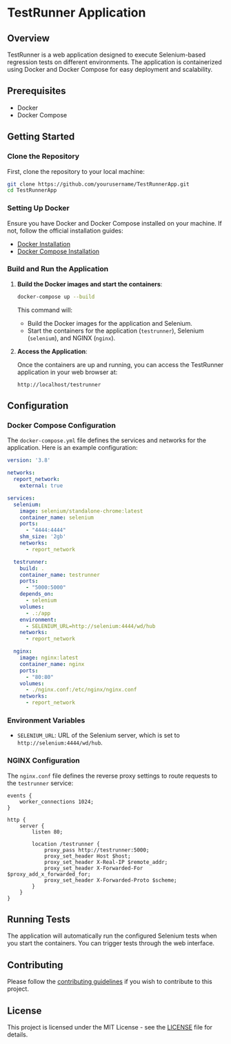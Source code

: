 
# TestRunner Application

## Overview

TestRunner is a web application designed to execute Selenium-based regression tests on different environments. The application is containerized using Docker and Docker Compose for easy deployment and scalability.

## Prerequisites

- Docker
- Docker Compose

## Getting Started

### Clone the Repository

First, clone the repository to your local machine:

```bash
git clone https://github.com/yourusername/TestRunnerApp.git
cd TestRunnerApp
```

### Setting Up Docker

Ensure you have Docker and Docker Compose installed on your machine. If not, follow the official installation guides:

- [Docker Installation](https://docs.docker.com/get-docker/)
- [Docker Compose Installation](https://docs.docker.com/compose/install/)

### Build and Run the Application

1. **Build the Docker images and start the containers**:

    ```bash
    docker-compose up --build
    ```

    This command will:
    - Build the Docker images for the application and Selenium.
    - Start the containers for the application (`testrunner`), Selenium (`selenium`), and NGINX (`nginx`).

2. **Access the Application**:

    Once the containers are up and running, you can access the TestRunner application in your web browser at:

    ```plaintext
    http://localhost/testrunner
    ```

## Configuration

### Docker Compose Configuration

The `docker-compose.yml` file defines the services and networks for the application. Here is an example configuration:

```yaml
version: '3.8'

networks:
  report_network:
    external: true

services:
  selenium:
    image: selenium/standalone-chrome:latest
    container_name: selenium
    ports:
      - "4444:4444"
    shm_size: '2gb'
    networks:
      - report_network

  testrunner:
    build: .
    container_name: testrunner
    ports:
      - "5000:5000"
    depends_on:
      - selenium
    volumes:
      - .:/app
    environment:
      - SELENIUM_URL=http://selenium:4444/wd/hub
    networks:
      - report_network

  nginx:
    image: nginx:latest
    container_name: nginx
    ports:
      - "80:80"
    volumes:
      - ./nginx.conf:/etc/nginx/nginx.conf
    networks:
      - report_network
```

### Environment Variables

- `SELENIUM_URL`: URL of the Selenium server, which is set to `http://selenium:4444/wd/hub`.

### NGINX Configuration

The `nginx.conf` file defines the reverse proxy settings to route requests to the `testrunner` service:

```nginx
events {
    worker_connections 1024;
}

http {
    server {
        listen 80;

        location /testrunner {
            proxy_pass http://testrunner:5000;
            proxy_set_header Host $host;
            proxy_set_header X-Real-IP $remote_addr;
            proxy_set_header X-Forwarded-For $proxy_add_x_forwarded_for;
            proxy_set_header X-Forwarded-Proto $scheme;
        }
    }
}
```

## Running Tests

The application will automatically run the configured Selenium tests when you start the containers. You can trigger tests through the web interface.

## Contributing

Please follow the [contributing guidelines](CONTRIBUTING.md) if you wish to contribute to this project.

## License

This project is licensed under the MIT License - see the [LICENSE](LICENSE) file for details.
